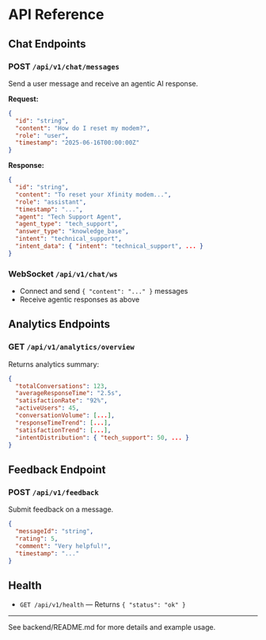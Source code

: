 # API Reference

## Chat Endpoints

### POST `/api/v1/chat/messages`

Send a user message and receive an agentic AI response.

**Request:**

```json
{
  "id": "string",
  "content": "How do I reset my modem?",
  "role": "user",
  "timestamp": "2025-06-16T00:00:00Z"
}
```

**Response:**

```json
{
  "id": "string",
  "content": "To reset your Xfinity modem...",
  "role": "assistant",
  "timestamp": "...",
  "agent": "Tech Support Agent",
  "agent_type": "tech_support",
  "answer_type": "knowledge_base",
  "intent": "technical_support",
  "intent_data": { "intent": "technical_support", ... }
}
```

### WebSocket `/api/v1/chat/ws`

- Connect and send `{ "content": "..." }` messages
- Receive agentic responses as above

## Analytics Endpoints

### GET `/api/v1/analytics/overview`

Returns analytics summary:

```json
{
  "totalConversations": 123,
  "averageResponseTime": "2.5s",
  "satisfactionRate": "92%",
  "activeUsers": 45,
  "conversationVolume": [...],
  "responseTimeTrend": [...],
  "satisfactionTrend": [...],
  "intentDistribution": { "tech_support": 50, ... }
}
```

## Feedback Endpoint

### POST `/api/v1/feedback`

Submit feedback on a message.

```json
{
  "messageId": "string",
  "rating": 5,
  "comment": "Very helpful!",
  "timestamp": "..."
}
```

## Health

- `GET /api/v1/health` — Returns `{ "status": "ok" }`

---

See backend/README.md for more details and example usage.
